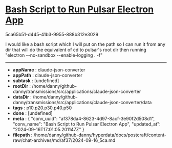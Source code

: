 # [Bash Script to Run Pulsar Electron App](https://claude.ai/chat/af378da4-8623-4d97-8acf-3e90f2d508d1)

5ca65b51-d445-41b3-9955-888b312e3029

I would like a bash script which I will put on the path so I can run it from any dir that will do the equivalent of cd to pulsar's root dir then running 
"electron --no-sandbox --enable-logging . -f"

---

* **appName** : claude-json-converter
* **appPath** : claude-json-converter
* **subtask** : [undefined]
* **rootDir** : /home/danny/github-danny/transmissions/src/applications/claude-json-converter
* **dataDir** : /home/danny/github-danny/transmissions/src/applications/claude-json-converter/data
* **tags** : p10.p20.p30.p40.p50
* **done** : [undefined]
* **meta** : {
  "conv_uuid": "af378da4-8623-4d97-8acf-3e90f2d508d1",
  "conv_name": "Bash Script to Run Pulsar Electron App",
  "updated_at": "2024-09-16T17:01:05.201147Z"
}
* **filepath** : /home/danny/github-danny/hyperdata/docs/postcraft/content-raw/chat-archives/md/af37/2024-09-16_5ca.md